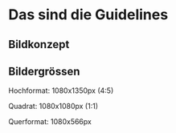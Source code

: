 # Das sind die Guidelines

## Bildkonzept



## Bildergrössen
Hochformat: 1080x1350px (4:5)

Quadrat: 1080x1080px (1:1)

Querformat: 1080x566px
